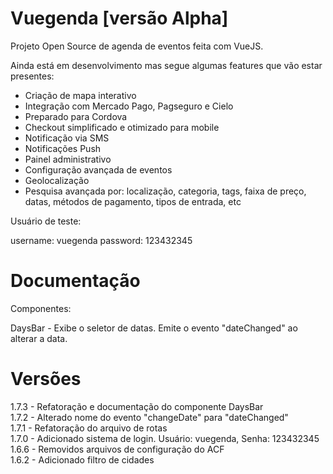 # Vuegenda [versão Alpha]

Projeto Open Source de agenda de eventos feita com VueJS.

Ainda está em desenvolvimento mas segue algumas features que vão estar presentes:

- Criação de mapa interativo
- Integração com Mercado Pago, Pagseguro e Cielo
- Preparado para Cordova
- Checkout simplificado e otimizado para mobile
- Notificação via SMS
- Notificações Push
- Painel administrativo
- Configuração avançada de eventos
- Geolocalização
- Pesquisa avançada por: localização, categoria, tags, faixa de preço, datas, métodos de pagamento, tipos de entrada, etc

Usuário de teste:

username: vuegenda
password: 123432345

# Documentação

Componentes:

DaysBar - Exibe o seletor de datas. Emite o evento "dateChanged" ao alterar a data.


# Versões

1.7.3 - Refatoração e documentação do componente DaysBar
\
1.7.2 - Alterado nome do evento "changeDate" para "dateChanged"
\
1.7.1 - Refatoração do arquivo de rotas
\
1.7.0 - Adicionado sistema de login. Usuário: vuegenda, Senha: 123432345
\
1.6.6 - Removidos arquivos de configuração do ACF
\
1.6.2 - Adicionado filtro de cidades